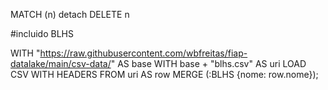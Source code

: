 MATCH (n) detach DELETE n

#incluido BLHS

WITH "https://raw.githubusercontent.com/wbfreitas/fiap-datalake/main/csv-data/" AS base
WITH base + "blhs.csv" AS uri
LOAD CSV WITH HEADERS FROM uri AS row
MERGE (:BLHS {nome: row.nome});



